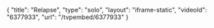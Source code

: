 {
    "title": "Relapse",
    "type": "solo",
    "layout": "iframe-static",
    "videoId": "6377933",
    "url": "\/tvpembed\/6377933"
}